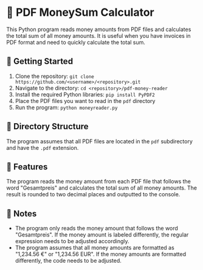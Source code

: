 # 📝 PDF MoneySum Calculator

This Python program reads money amounts from PDF files and calculates the total sum of all money amounts. It is useful when you have invoices in PDF format and need to quickly calculate the total sum.

## 🚀 Getting Started

1. Clone the repository: `git clone https://github.com/<username>/<repository>.git`
2. Navigate to the directory: `cd <repository>/pdf-money-reader`
3. Install the required Python libraries: `pip install PyPDF2`
4. Place the PDF files you want to read in the `pdf` directory
5. Run the program: `python moneyreader.py`

## 📁 Directory Structure

The program assumes that all PDF files are located in the `pdf` subdirectory and have the `.pdf` extension.

## 📜 Features

The program reads the money amount from each PDF file that follows the word "Gesamtpreis" and calculates the total sum of all money amounts. The result is rounded to two decimal places and outputted to the console.

## 📝 Notes

- The program only reads the money amount that follows the word "Gesamtpreis". If the money amount is labeled differently, the regular expression needs to be adjusted accordingly.
- The program assumes that all money amounts are formatted as "1,234.56 €" or "1,234.56 EUR". If the money amounts are formatted differently, the code needs to be adjusted.


